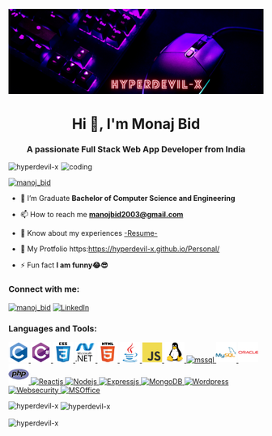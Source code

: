 ![logo](https://github.com/HyperDevil-X/HyperDevil-X/blob/main/spirit%20night.png)
<h1 align="center">Hi 👋, I'm Monaj Bid</h1>
<h3 align="center">A passionate Full Stack Web App Developer from India</h3>

<img align="right" alt="coding" width="400" src="https://t4.ftcdn.net/jpg/04/63/37/51/360_F_463375173_vBKRkUbVoCuS9lpUmhdfCc13pprPr148.jpg">

<p align="left"> <img src="https://komarev.com/ghpvc/?username=hyperdevil-x&label=Profile%20views&color=0e75b6&style=flat" alt="hyperdevil-x" /> </p>

<p align="left"> <a href="https://twitter.com/manoj_bid" target="blank"><img src="https://img.shields.io/twitter/follow/manoj_bid?logo=twitter&style=for-the-badge" alt="manoj_bid" /></a> </p>

- 🌱 I’m Graduate **Bachelor of Computer Science and Engineering**

- 📫 How to reach me **manojbid2003@gmail.com**

- 📄 Know about my experiences [-Resume-](https://drive.google.com/file/d/1lbxRxo0xCXSbfniJsnSDBJxG-8DC2xEl/view?usp=drive_link)
  
- 📄 My Protfolio https:https://hyperdevil-x.github.io/Personal/

- ⚡ Fun fact **I am funny😂😎**

<h3 align="left">Connect with me:</h3>
<p align="left">
<a href="https://twitter.com/manoj_bid" target="blank"><img align="center" src="https://raw.githubusercontent.com/rahuldkjain/github-profile-readme-generator/master/src/images/icons/Social/twitter.svg" alt="manoj_bid" height="30" width="40" /></a>
<a href="https://www.linkedin.com/in/monaj-bid-0a1113220/" target="blank"><img align="center" src="https://raw.githubusercontent.com/rahuldkjain/github-profile-readme-generator/master/src/images/icons/Social/linked-in-alt.svg" alt="LinkedIn" height="30" width="40" /></a>
</p>

<h3 align="left">Languages and Tools:</h3>
<p align="left"> <a href="https://www.cprogramming.com/" target="_blank" rel="noreferrer"> <img src="https://raw.githubusercontent.com/devicons/devicon/master/icons/c/c-original.svg" alt="c" width="40" height="40"/> </a> <a href="https://www.w3schools.com/cs/" target="_blank" rel="noreferrer"> <img src="https://raw.githubusercontent.com/devicons/devicon/master/icons/csharp/csharp-original.svg" alt="csharp" width="40" height="40"/> </a> <a href="https://www.w3schools.com/css/" target="_blank" rel="noreferrer"> <img src="https://raw.githubusercontent.com/devicons/devicon/master/icons/css3/css3-original-wordmark.svg" alt="css3" width="40" height="40"/> </a> <a href="https://dotnet.microsoft.com/" target="_blank" rel="noreferrer"> <img src="https://raw.githubusercontent.com/devicons/devicon/master/icons/dot-net/dot-net-original-wordmark.svg" alt="dotnet" width="40" height="40"/> </a> <a href="https://www.w3.org/html/" target="_blank" rel="noreferrer"> <img src="https://raw.githubusercontent.com/devicons/devicon/master/icons/html5/html5-original-wordmark.svg" alt="html5" width="40" height="40"/> </a> <a href="https://www.java.com" target="_blank" rel="noreferrer"> <img src="https://raw.githubusercontent.com/devicons/devicon/master/icons/java/java-original.svg" alt="java" width="40" height="40"/> </a> <a href="https://developer.mozilla.org/en-US/docs/Web/JavaScript" target="_blank" rel="noreferrer"> <img src="https://raw.githubusercontent.com/devicons/devicon/master/icons/javascript/javascript-original.svg" alt="javascript" width="40" height="40"/> </a> <a href="https://www.linux.org/" target="_blank" rel="noreferrer"> <img src="https://raw.githubusercontent.com/devicons/devicon/master/icons/linux/linux-original.svg" alt="linux" width="40" height="40"/> </a> <a href="https://www.microsoft.com/en-us/sql-server" target="_blank" rel="noreferrer"> <img src="https://www.svgrepo.com/show/303229/microsoft-sql-server-logo.svg" alt="mssql" width="40" height="40"/> </a> <a href="https://www.mysql.com/" target="_blank" rel="noreferrer"> <img src="https://raw.githubusercontent.com/devicons/devicon/master/icons/mysql/mysql-original-wordmark.svg" alt="mysql" width="40" height="40"/> </a> <a href="https://www.oracle.com/" target="_blank" rel="noreferrer"> <img src="https://raw.githubusercontent.com/devicons/devicon/master/icons/oracle/oracle-original.svg" alt="oracle" width="40" height="40"/> </a> <a href="https://www.php.net" target="_blank" rel="noreferrer"> <img src="https://raw.githubusercontent.com/devicons/devicon/master/icons/php/php-original.svg" alt="php" width="40" height="40"/> </a>
<a href="https://react.dev/" target="_blank" rel="noreferrer"> <img src="https://icons8.com/icon/bzf0DqjXFHIW/react" alt="Reactjs" width="40" height="40"/> </a>
<a href="https://nodejs.org/en" target="_blank" rel="noreferrer"> <img src="https://icons8.com/icon/hsPbhkOH4FMe/node-js" alt="Nodejs" width="40" height="40"/> </a>
<a href="https://expressjs.com/" target="_blank" rel="noreferrer"> <img src="https://icons8.com/icon/2ZOaTclOqD4q/express-js" alt="Expressjs" width="40" height="40"/> </a>
<a href="https://www.mongodb.com/try/download/community" target="_blank" rel="noreferrer"> <img src="https://icons8.com/icon/bosfpvRzNOG8/mongo-db" alt="MongoDB" width="40" height="40"/> </a>
<a href="https://wordpress.com/" target="_blank" rel="noreferrer"> <img src="https://icons8.com/icon/13664/wordpress" alt="Wordpress" width="40" height="40"/> </a>
<a href="https://www.geeksforgeeks.org/web-security-considerations/" target="_blank" rel="noreferrer"> <img src="https://icons8.com/icon/xDfrszawXSMm/security-configuration" alt="Websecurity" width="40" height="40"/> </a><a href="https://www.microsoft.com/en-in/microsoft-365/business/compare-all-microsoft-365-business-products-b?ef_id=_k_87deff94f071113832c4984301ae12ba_k_&OCID=AIDcmmg9qnxz0z_SEM__k_87deff94f071113832c4984301ae12ba_k_&msclkid=87deff94f071113832c4984301ae12ba" target="_blank" rel="noreferrer"> <img src="https://icons8.com/icon/13640/ms-outlook" alt="MSOffice" width="40" height="40"/> </a></p>


<p><img align="left" src="https://github-readme-stats.vercel.app/api/top-langs?username=hyperdevil-x&show_icons=true&locale=en&layout=compact" alt="hyperdevil-x" /></p>

<p>&nbsp;<img align="center" src="https://github-readme-stats.vercel.app/api?username=hyperdevil-x&show_icons=true&locale=en" alt="hyperdevil-x" /></p>

<p><img align="center" src="https://github-readme-streak-stats.herokuapp.com/?user=hyperdevil-x&" alt="hyperdevil-x" /></p>
